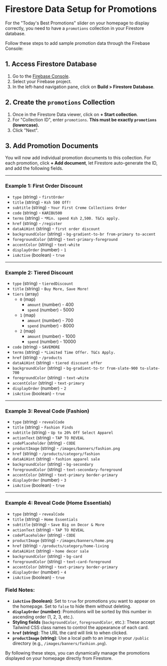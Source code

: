 # Firestore Data Setup for Promotions

For the "Today's Best Promotions" slider on your homepage to display correctly, you need to have a `promotions` collection in your Firestore database.

Follow these steps to add sample promotion data through the Firebase Console:

## 1. Access Firestore Database

1.  Go to the [Firebase Console](https://console.firebase.google.com/).
2.  Select your Firebase project.
3.  In the left-hand navigation pane, click on **Build > Firestore Database**.

## 2. Create the `promotions` Collection

1.  Once in the Firestore Data viewer, click on **+ Start collection**.
2.  For "Collection ID", enter `promotions`. **This must be exactly `promotions` (lowercase).**
3.  Click "Next".

## 3. Add Promotion Documents

You will now add individual promotion documents to this collection. For each promotion, click **+ Add document**, let Firestore auto-generate the ID, and add the following fields.

---

### Example 1: First Order Discount

*   `type` (string) - `firstOrder`
*   `title` (string) - `Ksh 500 Off!`
*   `subtitle` (string) - `Your First Creme Collections Order`
*   `code` (string) - `KARIBU500`
*   `terms` (string) - `*Min. spend Ksh 2,500. T&Cs apply.`
*   `href` (string) - `/register`
*   `dataAiHint` (string) - `first order discount`
*   `backgroundColor` (string) - `bg-gradient-to-br from-primary to-accent`
*   `foregroundColor` (string) - `text-primary-foreground`
*   `accentColor` (string) - `text-white`
*   `displayOrder` (number) - `1`
*   `isActive` (boolean) - `true`

---

### Example 2: Tiered Discount

*   `type` (string) - `tieredDiscount`
*   `title` (string) - `Buy More, Save More!`
*   `tiers` (array)
    *   `0` (map)
        *   `amount` (number) - 400
        *   `spend` (number) - 5000
    *   `1` (map)
        *   `amount` (number) - 700
        *   `spend` (number) - 8000
    *   `2` (map)
        *   `amount` (number) - 1000
        *   `spend` (number) - 10000
*   `code` (string) - `SAVEMORE`
*   `terms` (string) - `*Limited Time Offer. T&Cs Apply.`
*   `href` (string) - `/products`
*   `dataAiHint` (string) - `tiered discount offer`
*   `backgroundColor` (string) - `bg-gradient-to-tr from-slate-900 to-slate-700`
*   `foregroundColor` (string) - `text-white`
*   `accentColor` (string) - `text-primary`
*   `displayOrder` (number) - `2`
*   `isActive` (boolean) - `true`

---

### Example 3: Reveal Code (Fashion)

*   `type` (string) - `revealCode`
*   `title` (string) - `Fashion Finds`
*   `subtitle` (string) - `Up to 20% Off Select Apparel`
*   `actionText` (string) - `TAP TO REVEAL`
*   `codePlaceholder` (string) - `CODE`
*   `productImage` (string) - `/images/banners/fashion.png`
*   `href` (string) - `/products/category/fashion`
*   `dataAiHint` (string) - `fashion apparel sale`
*   `backgroundColor` (string) - `bg-secondary`
*   `foregroundColor` (string) - `text-secondary-foreground`
*   `accentColor` (string) - `text-primary border-primary`
*   `displayOrder` (number) - `3`
*   `isActive` (boolean) - `true`

---

### Example 4: Reveal Code (Home Essentials)

*   `type` (string) - `revealCode`
*   `title` (string) - `Home Essentials`
*   `subtitle` (string) - `Save Big on Decor & More`
*   `actionText` (string) - `TAP TO REVEAL`
*   `codePlaceholder` (string) - `CODE`
*   `productImage` (string) - `/images/banners/home.png`
*   `href` (string) - `/products/category/home-living`
*   `dataAiHint` (string) - `home decor sale`
*   `backgroundColor` (string) - `bg-card`
*   `foregroundColor` (string) - `text-card-foreground`
*   `accentColor` (string) - `text-primary border-primary`
*   `displayOrder` (number) - `4`
*   `isActive` (boolean) - `true`

### Field Notes:

*   **`isActive` (boolean)**: Set to `true` for promotions you want to appear on the homepage. Set to `false` to hide them without deleting.
*   **`displayOrder` (number)**: Promotions will be sorted by this number in ascending order (1, 2, 3, etc.).
*   **Styling fields** (`backgroundColor`, `foregroundColor`, etc.): These accept Tailwind CSS class names to control the appearance of each card.
*   **`href` (string)**: The URL the card will link to when clicked.
*   **`productImage` (string)**: Use a local path to an image in your `/public` directory (e.g., `/images/banners/fashion.png`).

By following these steps, you can dynamically manage the promotions displayed on your homepage directly from Firestore.
